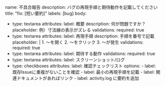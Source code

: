 name: 不具合報告
description: バグの再現手順と期待動作を記載してください
title: "fix: [短い要約]"
labels: [bug]
body:
  - type: textarea
    attributes:
      label: 概要
      description: 何が問題ですか？
      placeholder: 例）寸法線の表示がズレる
    validations:
      required: true
  - type: textarea
    attributes:
      label: 再現手順
      description: 手順を番号で記載
      placeholder: |
        1. 〜を開く
        2. 〜をクリック
        3. 〜が発生
    validations:
      required: true
  - type: textarea
    attributes:
      label: 期待する動作
    validations:
      required: true
  - type: textarea
    attributes:
      label: スクリーンショット/ログ
  - type: checkboxes
    attributes:
      label: 確認チェックリスト
      options:
        - label: 既存Issueに重複がないことを確認
        - label: 最小の再現手順を記載
        - label: 関連ドキュメントがあればリンク
        - label: activity.log に要約を追加
